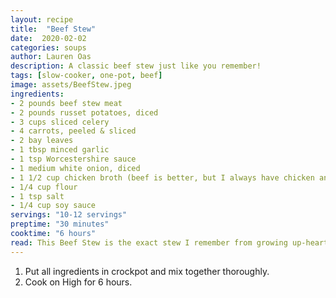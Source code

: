 ```yaml
---
layout: recipe
title:  "Beef Stew"
date:  2020-02-02
categories: soups
author: Lauren Oas
description: A classic beef stew just like you remember!
tags: [slow-cooker, one-pot, beef]
image: assets/BeefStew.jpeg
ingredients:
- 2 pounds beef stew meat
- 2 pounds russet potatoes, diced
- 3 cups sliced celery
- 4 carrots, peeled & sliced
- 2 bay leaves
- 1 tbsp minced garlic
- 1 tsp Worcestershire sauce
- 1 medium white onion, diced
- 1 1/2 cup chicken broth (beef is better, but I always have chicken and it works great too!)
- 1/4 cup flour
- 1 tsp salt
- 1/4 cup soy sauce
servings: "10-12 servings"
preptime: "30 minutes"
cooktime: "6 hours"
read: This Beef Stew is the exact stew I remember from growing up-hearty, wholesome and delicious. This is super easy, high in protein and really filling, so definitely one of my go-to recipes during a busy week. 
---
```

1. Put all ingredients  in crockpot and mix together thoroughly. 
2. Cook on High for 6 hours.